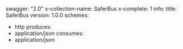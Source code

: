 swagger: "2.0"
x-collection-name: SaferBus
x-complete: 1
info:
  title: SaferBus
  version: 1.0.0
schemes:
- http
produces:
- application/json
consumes:
- application/json